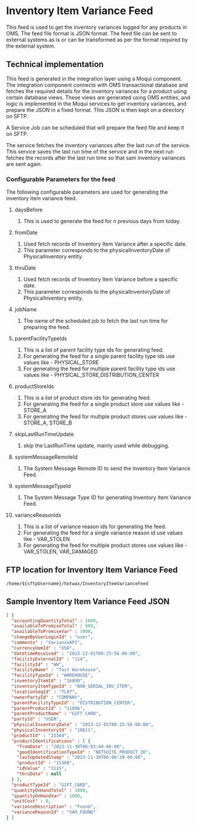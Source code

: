 # Inventory Item Variance Feed

This feed is used to get the inventory variances logged for any products in OMS. The feed file format is JSON format.
The feed file can be sent to external systems as is or can be transformed as per the format required by the external system.

## Technical implementation 

This feed is generated in the integration layer using a Moqui component. The integration
component connects with OMS transactional database and fetches the required details for
the inventory variances for a product using certain database views. These views are generated using
OMS entities, and logic is implemented in the Moqui services to get inventory variances, and prepare the JSON in a fixed format. This JSON is then kept on
a directory on SFTP.

A Service Job can be scheduled that will prepare the feed file and keep it on SFTP.

The service fetches the inventory variances after the last run of the service. This service saves the last run time
of the service and in the next run fetches the records after the last run time so that sam inventory variances are sent again.

### Configurable Parameters for the feed

The following configurable parameters are used for generating the inventory item variance feed.

1. daysBefore
   1. This is used to generate the feed for n previous days from today.
   
2. fromDate
   1. Used fetch records of Inventory Item Variance after a specific date.
   2. This parameter corresponds to the physicalInventoryDate of PhysicalInventory entity.
   
3. thruDate
   1. Used fetch records of Inventory Item Variance before a specific date.
   2. This parameter corresponds to the physicalInventoryDate of PhysicalInventory entity.

4. jobName
   1. The name of the scheduled job to fetch the last run time for preparing the feed.

5. parentFacilityTypeIds
   1. This is a list of parent facility type ids for generating feed.
   2. For generating the feed for a single parent facility type ids use values like - PHYSICAL_STORE 
   3. For generating the feed for multiple parent facility type ids use values like - PHYSICAL_STORE,DISTRIBUTION_CENTER

6. productStoreIds
   1. This is a list of product store ids for generating feed.
   2. For generating the feed for a single product store use values like - STORE_A
   3. For generating the feed for multiple product stores use values like - STORE_A, STORE_B

7. skipLastRunTimeUpdate
   1. skip the LastRunTime update, mainly used while debugging.

8. systemMessageRemoteId
   1. The System Message Remote ID to send the Inventory Item Variance Feed.

9. systemMessageTypeId
   1. The System Message Type ID for generating Inventory Item Variance Feed.

10. varianceReasonIds
    1. This is a list of variance reason ids for generating the feed. 
    2. For generating the feed for a single variance reason id use values like - VAR_STOLEN
    3. For generating the feed for multiple product stores use values like - VAR_STOLEN, VAR_DAMAGED

## FTP location for Inventory Item Variance Feed

```text
/home/${sftpUsername}/hotwax/InventoryItemVarianceFeed
```


## Sample Inventory Item Variance Feed JSON

```json
[ {
  "accountingQuantityTotal" : 1000,
  "availableToPromiseTotal" : 999,
  "availableToPromiseVar" : 1000,
  "changeByUserLoginId" : "user",
  "comments" : "VarianceAPI",
  "currencyUomId" : "USD",
  "datetimeReceived" : "2023-12-01T00:25:56-06:00",
  "facilityExternalId" : "114",
  "facilityId" : "WH",
  "facilityName" : "Test Warehouse",
  "facilityTypeId" : "WAREHOUSE",
  "inventoryItemId" : "16890",
  "inventoryItemTypeId" : "NON_SERIAL_INV_ITEM",
  "locationSeqId" : "TL07",
  "ownerPartyId" : "COMPANY",
  "parentFacilityTypeId" : "DISTRIBUTION_CENTER",
  "parentProductId" : "11806",
  "parentProductName" : "GIFT CARD",
  "partyId" : "USER",
  "physicalInventoryDate" : "2023-12-01T00:25:56-06:00",
  "physicalInventoryId" : "10611",
  "productId" : "15360",
  "productIdentifications" : [ {
    "fromDate" : "2023-11-30T06:03:49-06:00",
    "goodIdentificationTypeId" : "NETSUITE_PRODUCT_ID",
    "lastUpdatedStamp" : "2023-11-30T06:08:39-06:00",
    "productId" : "15360",
    "idValue" : "3115",
    "thruDate" : null
  } ],
  "productTypeId" : "GIFT_CARD",
  "quantityOnHandTotal" : 1000,
  "quantityOnHandVar" : 1000,
  "unitCost" : 0,
  "varianceDescription" : "Found",
  "varianceReasonId" : "VAR_FOUND"
} ]
```

